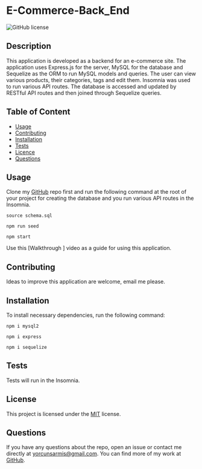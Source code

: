  # **E-Commerce-Back_End**

  ![GitHub license](https://img.shields.io/badge/license-MIT-blue.svg)
  
  ## Description 
  
  This application is developed as a backend for an e-commerce site. The application uses Express.js for the server, MySQL for the database and Sequelize as the ORM to run MySQL models and queries. The user can view various products, their categories, tags and edit them. Insomnia was used to run various API routes. The database is accessed and updated by RESTful API routes and then joined through Sequelize queries.

  ## Table of Content

  * [Usage](#usage)
  * [Contributing](#contributing)
  * [Installation](#installation)
  * [Tests](#tests)
  * [Licence](#license)
  * [Questions](#questions)

  ## Usage

  Clone my [GitHub](https://github.com/orcunSarmis/E-Commerce-Back_End) repo first and run the following command at the root of your project for creating the database and you run various API routes in the Insomnia.
  ```
  source schema.sql
  ```
  ```
  npm run seed
  ```
  ```
  npm start
  ```
  Use this [Walkthrough ] video as a guide for using this application.
  
  ## Contributing

  Ideas to improve this application are welcome, email me please.

  ## Installation

  To install necessary dependencies, run the following command:
  ```
  npm i mysql2
  ```
  ```
  npm i express
  ```
  ```
  npm i sequelize
  ```
  
  ## Tests

  Tests will run in the Insomnia.
  
  ## License

   This project is licensed under the [MIT](https://choosealicense.com/licenses/mit/) license. 

  ## Questions

  If you have any questions about the repo, open an issue or contact me directly at yorcunsarmis@gmail.com. You can find more of my work at [GitHub](https://github.com/orcunSarmis/).

